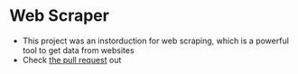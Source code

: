 # Web Scraper
- This project was an instorduction for web scraping, which is a powerful tool to get data from websites 
- Check [the pull request](https://github.com/majedalswaeer/web-scraper/pull/1) out